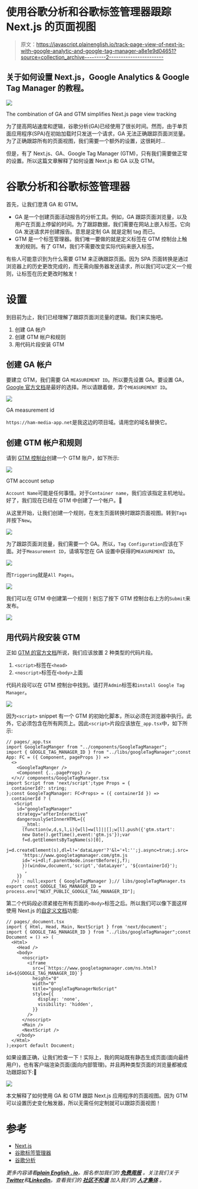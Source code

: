 # 使用谷歌分析和谷歌标签管理器跟踪 Next.js 的页面视图

> 原文：<https://javascript.plainenglish.io/track-page-view-of-next-js-with-google-analytic-and-google-tag-manager-a8e1e9d04651?source=collection_archive---------2----------------------->

## 关于如何设置 Next.js，Google Analytics & Google Tag Manager 的教程。

![](img/d5c4d9e9b38378961781de6da5c3976b.png)

The combination of GA and GTM simplifies Next.js page view tracking

为了提高网站速度和逻辑，谷歌分析(GA)已经使用了很长时间。然而，由于单页面应用程序(SPA)在初始加载时只发送一个请求，GA 无法正确跟踪页面浏览量。为了正确跟踪所有的页面视图，我们需要一个额外的设置，这很耗时…

但是，有了 Next.js、GA、Google Tag Manager (GTM)，只有我们需要做正常的设置。所以这篇文章解释了如何设置 Next.js 和 GA 以及 GTM。

# 谷歌分析和谷歌标签管理器

首先，让我们澄清 GA 和 GTM。

*   GA 是一个创建页面活动报告的分析工具。例如，GA 跟踪页面浏览量，以及用户在页面上停留的时间。为了跟踪数据，我们需要在网站上嵌入标签。它向 GA 发送请求并创建报告。意思是定制 GA 就是定制 tag 而已。
*   GTM 是一个标签管理器。我们唯一要做的就是定义标签在 GTM 控制台上触发的规则。有了 GTM，我们不需要改变实际代码来嵌入标签。

有些人可能意识到为什么需要 GTM 来正确跟踪页面。因为 SPA 页面转换是通过浏览器上的历史更改完成的，而无需向服务器发送请求，所以我们可以定义一个规则，让标签在历史更改时触发！

# 设置

到目前为止，我们已经理解了跟踪页面浏览量的逻辑。我们来实施吧。

1.  创建 GA 帐户
2.  创建 GTM 帐户和规则
3.  用代码片段安装 GTM

## 创建 GA 帐户

要建立 GTM，我们需要 GA `MEASUREMENT ID`。所以要先设置 GA。要设置 GA， [Google 官方文档](https://support.google.com/analytics/answer/9304153?hl=en&ref_topic=9303319#zippy=%2Cweb)是最好的选择。所以请跟着做，弄个`MEASUREMENT ID`。

![](img/3c0bbf9516c1b148dc491846dd290143.png)

GA measurement id

`https://ham-media-app.net`是我这边的项目域。请用您的域名替换它。

## 创建 GTM 帐户和规则

请到 [GTM 控制台](https://tagmanager.google.com/#/home)创建一个 GTM 账户，如下所示:

![](img/274b42540750c43cd03816db7e92dc25.png)

GTM account setup

`Account Name`可能是任何事情。对于`Container name`，我们应该指定主机地址。好了，我们现在已经在 GTM 中创建了一个帐户。🎉

从这里开始，让我们创建一个规则，在发生页面转换时跟踪页面视图。转到`Tags`并按下`New`。

![](img/4180e3323fa415ed01bcc64d66a8751b.png)

为了跟踪页面浏览量，我们需要一个 GA。所以，`Tag Configuration`应该在下面。对于`Measurement ID`，请填写您在 GA 设置中获得的`MEASUREMENT ID`。

![](img/74b8d6e9d76ee8d47064e7bc38e4ffba.png)

而`Triggering`就是`All Pages`。

![](img/e0eacc112a7eb88128345c8b8c0f363f.png)

我们可以在 GTM 中创建第一个规则！别忘了按下 GTM 控制台右上方的`Submit`来发布。

![](img/5787914c8497542280e5b3ab3086e898.png)

## 用代码片段安装 GTM

正如 [GTM 的官方文档](https://support.google.com/tagmanager/answer/6103696?hl=en)所说，我们应该放置 2 种类型的代码片段。

1.  `<script>`标签在`<head>`
2.  `<noscript>`标签在`<body>`上面

代码片段可以在 GTM 控制台中找到。请打开`Admin`标签和`install Google Tag Manager`。

![](img/8ed792ad1162f2ae16bdf94657901158.png)

因为`<script>` snippet 有一个 GTM 的初始化脚本，所以必须在浏览器中执行。此外，它必须包含在所有网页上。因此`<script>`片段应该放在`_app.tsx`中，如下所示:

```
// pages/_app.tsx
import GoogleTagManger from "../components/GoogleTagManager";
import { GOOGLE_TAG_MANAGER_ID } from "../libs/googleTagManager";const App: FC = ({ Component, pageProps }) => 
  <>
    <GoogleTagManger />
    <Component {...pageProps} />
  </>// components/GoogleTagManager.tsx
import Script from 'next/script';type Props = {
  containerId?: string;
};const GoogleTagManager: FC<Props> = ({ containerId }) =>
  containerId ? (
   <Script
    id="googleTagManager"
    strategy="afterInteractive"
    dangerouslySetInnerHTML={{
      __html: `
      (function(w,d,s,l,i){w[l]=w[l]||[];w[l].push({'gtm.start':
      new Date().getTime(),event:'gtm.js'});var
      f=d.getElementsByTagName(s)[0],
      j=d.createElement(s),dl=l!='dataLayer'?'&l='+l:'';j.async=true;j.src=
      'https://www.googletagmanager.com/gtm.js
      id='+i+dl;f.parentNode.insertBefore(j,f);
      })(window,document,'script','dataLayer', '${containerId}');
      `,
    }}
  />) : null;export { GoogleTagManager };// libs/googleTagManager.ts
export const GOOGLE_TAG_MANAGER_ID = process.env["NEXT_PUBLIC_GOOGLE_TAG_MANAGER_ID"];
```

第二个代码段必须紧接在所有页面的`<Body>`标签之后。所以我们可以像下面这样使用 Next.js 的[自定义文档](https://nextjs.org/docs/advanced-features/custom-document)功能:

```
// pages/_document.tsx
import { Html, Head, Main, NextScript } from 'next/document';
import { GOOGLE_TAG_MANAGER_ID } from "../libs/googleTagManager";const Document = () => (
  <Html>
    <Head />
    <body>
      <noscript>
        <iframe
          src={`https://www.googletagmanager.com/ns.html?id=${GOOGLE_TAG_MANAGER_ID}`}
          height="0"
          width="0"
          title="googleTagManagerNoScript"
          style={{
            display: 'none',
            visibility: 'hidden',
          }}
        />
      </noscript>
      <Main />
      <NextScript />
    </body>
  </Html>
);export default Document;
```

如果设置正确，让我们检查一下！实际上，我的网站既有静态生成页面(面向最终用户)，也有客户端渲染页面(面向内部管理)。并且两种类型页面的浏览量都被成功跟踪如下:🎉

![](img/2acc0eea07cb29c39585bcbefebd5dab.png)

本文解释了如何使用 GA 和 GTM 跟踪 Next.js 应用程序的页面视图。因为 GTM 可以设置历史变化触发器，所以无需任何定制就可以跟踪页面视图！

# 参考

*   [Next.js](https://nextjs.org/)
*   [谷歌标签管理器](https://marketingplatform.google.com/about/tag-manager/)
*   [谷歌分析](https://marketingplatform.google.com/about/analytics/)

*更多内容请看*[***plain English . io***](https://plainenglish.io/)*。报名参加我们的* [***免费周报***](http://newsletter.plainenglish.io/) *。关注我们关于*[***Twitter***](https://twitter.com/inPlainEngHQ)*和*[***LinkedIn***](https://www.linkedin.com/company/inplainenglish/)*。查看我们的* [***社区不和谐***](https://discord.gg/GtDtUAvyhW) *加入我们的* [***人才集体***](https://inplainenglish.pallet.com/talent/welcome) *。*